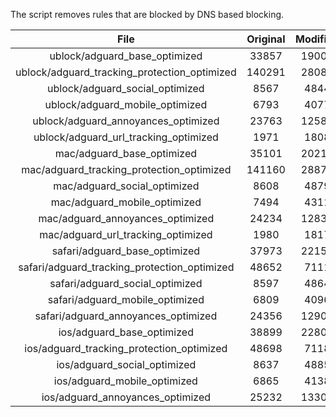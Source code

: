 The script removes rules that are blocked by DNS based blocking.


| File | Original | Modified |
|:----:|:-----:|:-----:|
| ublock/adguard_base_optimized | 33857 | 19004 |
| ublock/adguard_tracking_protection_optimized | 140291 | 28086 |
| ublock/adguard_social_optimized | 8567 | 4844 |
| ublock/adguard_mobile_optimized | 6793 | 4077 |
| ublock/adguard_annoyances_optimized | 23763 | 12588 |
| ublock/adguard_url_tracking_optimized | 1971 | 1808 |
| mac/adguard_base_optimized | 35101 | 20214 |
| mac/adguard_tracking_protection_optimized | 141160 | 28875 |
| mac/adguard_social_optimized | 8608 | 4879 |
| mac/adguard_mobile_optimized | 7494 | 4311 |
| mac/adguard_annoyances_optimized | 24234 | 12830 |
| mac/adguard_url_tracking_optimized | 1980 | 1817 |
| safari/adguard_base_optimized | 37973 | 22150 |
| safari/adguard_tracking_protection_optimized | 48652 | 7111 |
| safari/adguard_social_optimized | 8597 | 4864 |
| safari/adguard_mobile_optimized | 6809 | 4096 |
| safari/adguard_annoyances_optimized | 24356 | 12900 |
| ios/adguard_base_optimized | 38899 | 22801 |
| ios/adguard_tracking_protection_optimized | 48698 | 7118 |
| ios/adguard_social_optimized | 8637 | 4885 |
| ios/adguard_mobile_optimized | 6865 | 4138 |
| ios/adguard_annoyances_optimized | 25232 | 13302 |